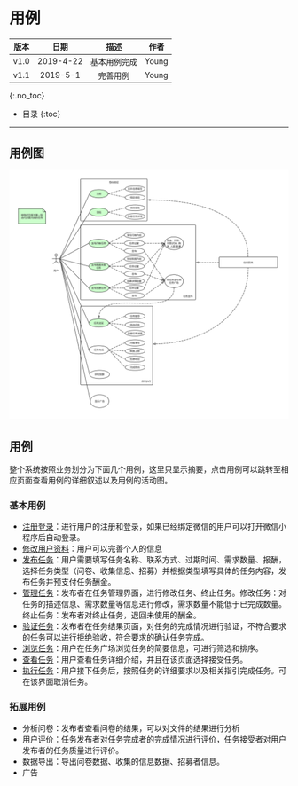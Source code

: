 # 用例

| 版本 |   日期    | 描述 |  作者   |
| :--: | :-------: | :--: | :-----: |
| v1.0 | 2019-4-22 | 基本用例完成 | Young |
| v1.1 | 2019-5-1 | 完善用例 | Young |
{:.no_toc}

* 目录
{:toc}

----

## 用例图
![use case diagram](img_usecase/use-case.jpg)
## 用例
整个系统按照业务划分为下面几个用例，这里只显示摘要，点击用例可以跳转至相应页面查看用例的详细叙述以及用例的活动图。

### 基本用例
- [注册登录](register_login.md)：进行用户的注册和登录，如果已经绑定微信的用户可以打开微信小程序后自动登录。
- [修改用户资料](modify_user.md)：用户可以完善个人的信息
- [发布任务](create_task.md)：用户需要填写任务名称、联系方式、过期时间、需求数量、报酬，选择任务类型（问卷、收集信息、招募）并根据类型填写具体的任务内容，发布任务并预支付任务酬金。
- [管理任务]()：发布者在任务管理界面，进行修改任务、终止任务。修改任务：对任务的描述信息、需求数量等信息进行修改，需求数量不能低于已完成数量。终止任务：发布者对终止任务，退回未使用的酬金。
- [验证任务]()：发布者在任务结果页面，对任务的完成情况进行验证，不符合要求的任务可以进行拒绝验收，符合要求的确认任务完成。
- [浏览任务]()：用户在任务广场浏览任务的简要信息，可进行筛选和排序。
- [查看任务]()：用户查看任务详细介绍，并且在该页面选择接受任务。
- [执行任务]()：用户接下任务后，按照任务的详细要求以及相关指引完成任务。可在该界面取消任务。

### 拓展用例
- 分析问卷：发布者查看问卷的结果，可以对文件的结果进行分析
- 用户评价：任务发布者对任务完成者的完成情况进行评价，任务接受者对用户发布者的任务质量进行评价。
- 数据导出：导出问卷数据、收集的信息数据、招募者信息。
- 广告
